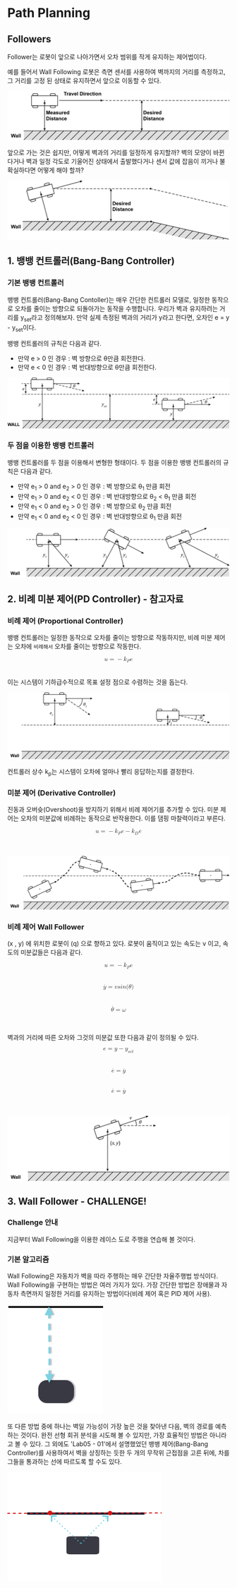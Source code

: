 # Path Planning

## Followers

Follower는 로봇이 앞으로 나아가면서 오차 범위를 작게 유지하는 제어법이다.

예를 들어서 Wall Following 로봇은 측면 센서를 사용하여 벽까지의 거리를 측정하고, 그 거리를 고정 된 상태로 유지하면서 앞으로 이동할 수 있다.

![wall_follower_image_01](img/wall_follower_image_01.png)

앞으로 가는 것은 쉽지만, 어떻게 벽과의 거리를 일정하게 유지할까? 벽의 모양이 바뀐다거나 벽과 일정 각도로 기울어진 상태에서 출발했다거나 센서 값에 잡음이 끼거나 불확실하다면 어떻게 해야 할까?

![wall_follower_image_02](img/wall_follower_image_02.png)

## 1. 뱅뱅 컨트롤러(Bang-Bang Controller)

### 기본 뱅뱅 컨트롤러

뱅뱅 컨트롤러(Bang-Bang Contoller)는 매우 간단한 컨트롤러 모델로, 일정한 동작으로 오차를 줄이는 방향으로 되돌아가는 동작을 수행합니다. 우리가 벽과 유지하려는 거리를 <span class="it">y<sub>set</sub></span>라고 정의해보자. 만약 실제 측정된 벽과의 거리가 <span class="it">y</span>라고 한다면, 오차인 <span class = "it">e = y - y<sub>set</sub></span>이다.

뱅뱅 컨트롤러의 규칙은 다음과 같다.
* 만약 <span class="it">e</span> > 0 인 경우 : 벽 방향으로 <span class="it">θ</span>만큼 회전한다.
* 만약 <span class="it">e</span> < 0 인 경우 : 벽 반대방향으로 <span class="it">θ</span>만큼 회전한다.

![wall_follower_image_03](img/wall_follower_image_03.png)

### 두 점을 이용한 뱅뱅 컨트롤러

뱅뱅 컨트롤러를 두 점을 이용해서 변형한 형태이다. 두 점을 이용한 뱅뱅 컨트롤러의 규칙은 다음과 같다.

* 만약 <span class="it">e<sub>1</sub></span> > 0 and <span class="it">e<sub>2</sub></span> > 0 인 경우 : 벽 방향으로  <span class="it">θ<sub>1</sub></span> 만큼 회전
* 만약 <span class="it">e<sub>1</sub></span> > 0 and <span class="it">e<sub>2</sub></span> < 0 인 경우 : 벽 반대방향으로  <span class="it">θ<sub>2</sub></span> < <span class="it">θ<sub>1</sub></span> 만큼 회전
* 만약 <span class="it">e<sub>1</sub></span> < 0 and <span class="it">e<sub>2</sub></span> > 0 인 경우 : 벽 방향으로  <span class="it">θ<sub>2</sub></span> 만큼 회전
* 만약 <span class="it">e<sub>1</sub></span> < 0 and <span class="it">e<sub>2</sub></span> < 0 인 경우 : 벽 반대방향으로  <span class="it">θ<sub>1</sub></span> 만큼 회전

![wall_follower_image_04](img/wall_follower_image_04.png)


## 2. 비례 미분 제어(PD Controller) - 참고자료

### 비례 제어 (Proportional Controller)

뱅뱅 컨트롤러는 일정한 동작으로 오차를 줄이는 방향으로 작동하지만, 비례 미분 제어는 오차에 `비례해서` 오차를 줄이는 방향으로 작동한다.

<math xmlns="http://www.w3.org/1998/Math/MathML" display="block">
  <mi>u</mi>
  <mo>=</mo>
  <mo>&#x2212;<!-- − --></mo>
  <msub>
    <mi>k</mi>
    <mi>P</mi>
  </msub>
  <mi>e</mi>
</math>
<br></br>
이는 시스템이 기하급수적으로 목표 설정 점으로 수렴하는 것을 돕는다.

![wall_follower_image_05](img/wall_follower_image_05.png)

컨트롤러 상수 <span class = "it">k<sub>p</sub></span>는 시스템이 오차에 얼마나 빨리 응답하는지를 결정한다.


### 미분 제어 (Derivative Controller)

진동과 오버슛(Overshoot)을 방지하기 위해서 비례 제어기를 추가할 수 있다. 미분 제어는 오차의 미분값에 비례하는 동작으로 반작용한다. 이를 댐핑 마찰력이라고 부른다.

<math xmlns="http://www.w3.org/1998/Math/MathML" display="block">
  <mi>u</mi>
  <mo>=</mo>
  <mo>&#x2212;<!-- − --></mo>
  <msub>
    <mi>k</mi>
    <mi>P</mi>
  </msub>
  <mi>e</mi>
  <mo>&#x2212;<!-- − --></mo>
  <msub>
    <mi>k</mi>
    <mi>D</mi>
  </msub>
  <mrow class="MJX-TeXAtom-ORD">
    <mover>
      <mi>e</mi>
      <mo>&#x02D9;<!-- ˙ --></mo>
    </mover>
  </mrow>
</math>
<br></br>

![wall_follower_image_06](img/wall_follower_image_06.png)

### 비례 제어 Wall Follower

<span class = "it"> (x , y) </span>에 위치한 로봇이 <span class = "it"> (q) </span>으로 향하고 있다. 로봇이 움직이고 있는 속도는 <span class = "it"> v </span>이고, 속도의 미분값들은 다음과 같다.

<math xmlns="http://www.w3.org/1998/Math/MathML" display="block">
  <mi>u</mi>
  <mo>=</mo>
  <mo>&#x2212;<!-- − --></mo>
  <msub>
    <mi>k</mi>
    <mi>P</mi>
  </msub>
  <mi>e</mi>
</math>
<br></br>
<math xmlns="http://www.w3.org/1998/Math/MathML" display="block">
  <mrow class="MJX-TeXAtom-ORD">
    <mover>
      <mi>y</mi>
      <mo>&#x02D9;<!-- ˙ --></mo>
    </mover>
  </mrow>
  <mo>=</mo>
  <mi>v</mi>
  <mi>s</mi>
  <mi>i</mi>
  <mi>n</mi>
  <mo stretchy="false">(</mo>
  <mi>&#x03B8;<!-- θ --></mi>
  <mo stretchy="false">)</mo>
</math>
<br></br>
<math xmlns="http://www.w3.org/1998/Math/MathML" display="block">
  <mrow class="MJX-TeXAtom-ORD">
    <mover>
      <mi>&#x03B8;<!-- θ --></mi>
      <mo>&#x02D9;<!-- ˙ --></mo>
    </mover>
  </mrow>
  <mo>=</mo>
  <mi>&#x03C9;<!-- ω --></mi>
</math>
<br></br>

벽과의 거리에 따른 오차와 그것의 미분값 또한 다음과 같이 정의될 수 있다.

<math xmlns="http://www.w3.org/1998/Math/MathML" display="block">
  <mi>e</mi>
  <mo>=</mo>
  <mi>y</mi>
  <mo>&#x2212;<!-- − --></mo>
  <msub>
    <mi>y</mi>
    <mrow class="MJX-TeXAtom-ORD">
      <mi>s</mi>
      <mi>e</mi>
      <mi>t</mi>
    </mrow>
  </msub>
</math>
<br></br>
<math xmlns="http://www.w3.org/1998/Math/MathML" display="block">
  <mrow class="MJX-TeXAtom-ORD">
    <mover>
      <mi>e</mi>
      <mo>&#x02D9;<!-- ˙ --></mo>
    </mover>
  </mrow>
  <mo>=</mo>
  <mrow class="MJX-TeXAtom-ORD">
    <mover>
      <mi>y</mi>
      <mo>&#x02D9;<!-- ˙ --></mo>
    </mover>
  </mrow>
</math>
<br></br>
<math xmlns="http://www.w3.org/1998/Math/MathML" display="block">
  <mrow class="MJX-TeXAtom-ORD">
    <mover>
      <mi>e</mi>
      <mo>&#x00A8;<!-- ¨ --></mo>
    </mover>
  </mrow>
  <mo>=</mo>
  <mrow class="MJX-TeXAtom-ORD">
    <mover>
      <mi>y</mi>
      <mo>&#x00A8;<!-- ¨ --></mo>
    </mover>
  </mrow>
</math>
<br></br>

![wall_follower_image_07](img/wall_follower_image_07.png)


## 3. Wall Follower - CHALLENGE!

### Challenge 안내

지금부터 Wall Following을 이용한 레이스 도로 주행을 연습해 볼 것이다.

### 기본 알고리즘

Wall Following은 자동차가 벽을 따라 주행하는 매우 간단한 자율주행법 방식이다. Wall Following을 구현하는 방법은 여러 가지가 있다. 가장 간단한 방법은 장애물과 자동차 측면까지 일정한 거리를 유지하는 방법이다(비례 제어 혹은 PID 제어 사용).

![wall_follower_image_08](img/wall_follower_image_08.png)

또 다른 방법 중에 하나는 벽일 가능성이 가장 높은 것을 찾아낸 다음, 벽의 경로를 예측하는 것이다. 완전 선형 회귀 분석을 시도해 볼 수 있지만, 가장 효율적인 방법은 아니라고 볼 수 있다. 그 외에도 'Lab05 - 01'에서 설명했었던 뱅뱅 제어(Bang-Bang Controller)를 사용하여서 벽을 상징하는 듯한 두 개의 무작위 근접점을 고른 뒤에, 차를 그들을 통과하는 선에 따르도록 할 수도 있다.

![wall_follower_image_09](img/wall_follower_image_09.jpg)
